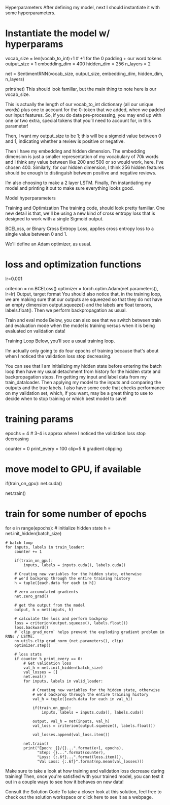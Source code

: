 Hyperparameters
After defining my model, next I should instantiate it with some hyperparameters.

# Instantiate the model w/ hyperparams
vocab_size = len(vocab_to_int)+1 # +1 for the 0 padding + our word tokens
output_size = 1
embedding_dim = 400
hidden_dim = 256
n_layers = 2

net = SentimentRNN(vocab_size, output_size, embedding_dim, hidden_dim, n_layers)

print(net)
This should look familiar, but the main thing to note here is our vocab_size.

This is actually the length of our vocab_to_int dictionary (all our unique words) plus one to account for the 0-token that we added, when we padded our input features. So, if you do data pre-processing, you may end up with one or two extra, special tokens that you’ll need to account for, in this parameter!

Then, I want my output_size to be 1; this will be a sigmoid value between 0 and 1, indicating whether a review is positive or negative.

Then I have my embedding and hidden dimension. The embedding dimension is just a smaller representation of my vocabulary of 70k words and I think any value between like 200 and 500 or so would work, here. I’ve chosen 400. Similarly, for our hidden dimension, I think 256 hidden features should be enough to distinguish between positive and negative reviews.

I’m also choosing to make a 2 layer LSTM. Finally, I’m instantiating my model and printing it out to make sure everything looks good.


Model hyperparameters

Training and Optimization
The training code, should look pretty familiar. One new detail is that, we'll be using a new kind of cross entropy loss that is designed to work with a single Sigmoid output.

BCELoss, or Binary Cross Entropy Loss, applies cross entropy loss to a single value between 0 and 1.

We'll define an Adam optimizer, as usual.

# loss and optimization functions
lr=0.001

criterion = nn.BCELoss()
optimizer = torch.optim.Adam(net.parameters(), lr=lr)
Output, target format
You should also notice that, in the training loop, we are making sure that our outputs are squeezed so that they do not have an empty dimension output.squeeze() and the labels are float tensors, labels.float(). Then we perform backpropagation as usual.

Train and eval mode
Below, you can also see that we switch between train and evaluation mode when the model is training versus when it is being evaluated on validation data!

Training Loop
Below, you’ll see a usual training loop.

I’m actually only going to do four epochs of training because that's about when I noticed the validation loss stop decreasing.

You can see that I am initializing my hidden state before entering the batch loop then have my usual detachment from history for the hidden state and backpropagation steps.
I’m getting my input and label data from my train_dataloader. Then applying my model to the inputs and comparing the outputs and the true labels.
I also have some code that checks performance on my validation set, which, if you want, may be a great thing to use to decide when to stop training or which best model to save!
# training params

epochs = 4 # 3-4 is approx where I noticed the validation loss stop decreasing

counter = 0
print_every = 100
clip=5 # gradient clipping

# move model to GPU, if available
if(train_on_gpu):
    net.cuda()

net.train()
# train for some number of epochs
for e in range(epochs):
    # initialize hidden state
    h = net.init_hidden(batch_size)

    # batch loop
    for inputs, labels in train_loader:
        counter += 1

        if(train_on_gpu):
            inputs, labels = inputs.cuda(), labels.cuda()

        # Creating new variables for the hidden state, otherwise
        # we'd backprop through the entire training history
        h = tuple([each.data for each in h])

        # zero accumulated gradients
        net.zero_grad()

        # get the output from the model
        output, h = net(inputs, h)

        # calculate the loss and perform backprop
        loss = criterion(output.squeeze(), labels.float())
        loss.backward()
        # `clip_grad_norm` helps prevent the exploding gradient problem in RNNs / LSTMs.
        nn.utils.clip_grad_norm_(net.parameters(), clip)
        optimizer.step()

        # loss stats
        if counter % print_every == 0:
            # Get validation loss
            val_h = net.init_hidden(batch_size)
            val_losses = []
            net.eval()
            for inputs, labels in valid_loader:

                # Creating new variables for the hidden state, otherwise
                # we'd backprop through the entire training history
                val_h = tuple([each.data for each in val_h])

                if(train_on_gpu):
                    inputs, labels = inputs.cuda(), labels.cuda()

                output, val_h = net(inputs, val_h)
                val_loss = criterion(output.squeeze(), labels.float())

                val_losses.append(val_loss.item())

            net.train()
            print("Epoch: {}/{}...".format(e+1, epochs),
                  "Step: {}...".format(counter),
                  "Loss: {:.6f}...".format(loss.item()),
                  "Val Loss: {:.6f}".format(np.mean(val_losses)))
Make sure to take a look at how training and validation loss decrease during training! Then, once you're satisfied with your trained model, you can test it out in a couple ways to see how it behaves on new data!

Consult the Solution Code
To take a closer look at this solution, feel free to check out the solution workspace or click here to see it as a webpage.
